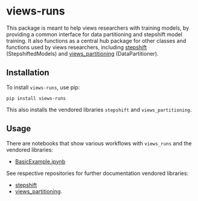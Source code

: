 
# views-runs 

This package is meant to help views researchers with training models, by
providing a common interface for data partitioning and stepshift model
training. It also functions as a central hub package for other classes and
functions used by views researchers, 
including [stepshift](https://github.com/prio-data/stepshift) (StepshiftedModels)
and [views_partitioning](https://github.com/prio-data/views_partitioning) (DataPartitioner).

## Installation

To install `views-runs`, use pip:

```
pip install views-runs
```

This also installs the vendored libraries `stepshift` and `views_partitioning`.

## Usage

There are notebooks that show various workflows with `views_runs` and the
vendored libraries:

* [BasicExample.ipynb](examples/BasicExample.ipynb)

See respective repositories for further documentation vendored libraries:

* [stepshift](https://github.com/prio-data/stepshift)
* [views_partitioning](https://github.com/prio-data/views_partitioning).
